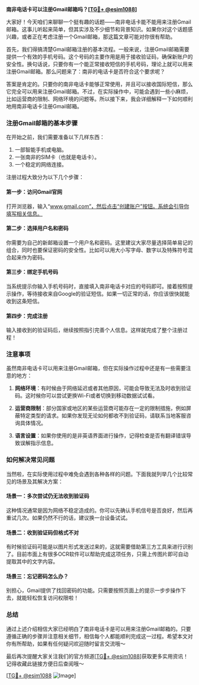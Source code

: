 **南非电话卡可以注册Gmail邮箱吗？[[TG💪+ @esim1088](https://t.me/s/esim1088)]**

大家好！今天咱们来聊聊一个挺有趣的话题——南非电话卡能不能用来注册Gmail邮箱。这事儿听起来简单，但其实涉及不少细节和背景知识。如果你对这个话题感兴趣，或者正在考虑注册一个Gmail邮箱，那这篇文章可能对你很有帮助。

首先，我们得搞清楚Gmail邮箱注册的基本流程。一般来说，注册Gmail邮箱需要提供一个有效的手机号码。这个号码的主要作用是用于接收验证码，确保新账户的安全性。换句话说，只要你有一个能正常接收短信的手机号码，理论上就可以用来注册Gmail邮箱。那么问题来了：南非的电话卡是否符合这个要求呢？

答案是肯定的。只要你的南非电话卡能够正常使用，并且可以接收国际短信，那么它完全可以用来注册Gmail邮箱。不过，在实际操作中，可能会遇到一些小麻烦，比如运营商的限制、网络环境的问题等。所以接下来，我会详细解释一下如何顺利地用南非电话卡注册Gmail邮箱。

### 注册Gmail邮箱的基本步骤

在开始之前，我们需要准备以下几样东西：
1. 一部智能手机或电脑。
2. 一张南非的SIM卡（也就是电话卡）。
3. 一个稳定的网络连接。

注册过程大致分为以下几个步骤：

#### 第一步：访问Gmail官网
打开浏览器，输入“www.gmail.com”，然后点击“创建账户”按钮。系统会引导你填写相关信息。

#### 第二步：选择用户名和密码
你需要为自己的新邮箱设置一个用户名和密码。这里建议大家尽量选择简单易记的组合，同时也要保证密码的安全性。比如可以用大小写字母、数字以及特殊符号混合起来作为密码。

#### 第三步：绑定手机号码
当系统提示你输入手机号码时，直接填入南非电话卡对应的号码即可。接着按照提示操作，等待接收来自Google的验证短信。如果一切正常的话，你应该很快就能收到这条短信。

#### 第四步：完成注册
输入接收到的验证码后，继续按照指引完善个人信息。这样就完成了整个注册过程！

### 注意事项

虽然南非电话卡可以用来注册Gmail邮箱，但在实际操作过程中还是有一些需要注意的地方：

1. **网络环境**：有时候由于网络延迟或者其他原因，可能会导致无法及时收到验证码。这时候你可以尝试更换Wi-Fi或者切换到移动数据试试看。
   
2. **运营商限制**：部分国家或地区的某些运营商可能存在一定的限制措施，例如屏蔽特定类型的请求。如果你发现无论如何都收不到验证码，请联系当地客服咨询具体情况。

3. **语言设置**：如果你使用的是非英语界面进行操作，记得检查是否有翻译错误导致误解指示信息。

### 如何解决常见问题

当然啦，在实际使用过程中难免会遇到各种各样的问题。下面我就列举几个比较常见的场景及其解决方案：

#### 场景一：多次尝试仍无法收到验证码
这种情况通常是因为网络不稳定造成的。你可以先确认手机信号是否良好，然后再重试几次。如果仍然不行的话，建议换一台设备试试。

#### 场景二：收到验证码但格式不对
有时候验证码可能是以图片形式发送过来的，这就需要借助第三方工具来进行识别了。目前市面上有很多OCR软件可以帮助完成这项任务，只需上传图片即可自动提取其中的文字内容。

#### 场景三：忘记密码怎么办？
别担心，Gmail提供了找回密码的功能。只需要按照页面上的提示一步步操作下去，就能轻松恢复访问权限啦！

### 总结

通过上述介绍相信大家已经明白了南非电话卡是可以用来注册Gmail邮箱的。只要遵循正确的步骤并注意相关细节，相信每个人都能顺利完成这一过程。希望本文对你有所帮助，如果有任何疑问欢迎随时留言交流哦～

最后再次提醒大家关注我们的官方频道[[TG💪+ @esim1088](https://t.me/s/esim1088)]获取更多实用资讯！记得收藏此链接方便日后查阅哦～

[[TG💪+ @esim1088](https://t.me/s/esim1088) ![Image](https://i.postimg.cc/4NQfJmqS/Snipaste-2025-05-13-00-14-12.png)]